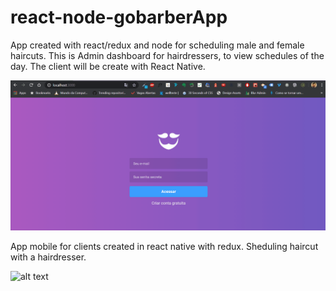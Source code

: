 # react-node-gobarberApp

App created with react/redux and node for scheduling male and female haircuts. This is Admin dashboard for hairdressers, to view schedules of the day. The client will be create with React Native.

![alt text](https://raw.githubusercontent.com/thurdelima/react-node-gobarberApp/master/gobarber_project.gif)


App mobile for clients created in react native with redux. Sheduling haircut with a hairdresser.

![alt text](https://raw.githubusercontent.com/thurdelima/react-node-gobarberApp/master/mobileBarber.gif)
